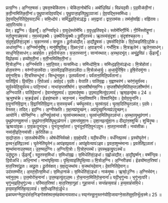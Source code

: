 

  
प्रत्य॒ग्निः। अ॒ग्निरु॒षसः॑। उ॒षस॒श्चेकि॑तानः। चेकि॑ता॒नोबो॑धि। अबो॑धि॒विप्रः॑। विप्रः॑पद॒वीः। प॒द॒वीःक॑वी॒नां। क॒वी॒नामिति॑क॒वी॒नां॥ पृ॒थु॒पाजा॑देव॒यद्भिः॑। पृ॒थु॒पाजा॒इति॑पृ॒थु॒ऽपाजाः॑। दे॒व॒यद्भि॒स्समि॑ध्दः। दे॒व॒यद्भि॒रिति॑दे॒व॒यत्ऽभिः॑। समि॒ध्दोप॑। समि॑द्ध॒इति॒संऽइ॑द्धः। अप॒द्वारा॑। द्वारा॒तम॑सः। तम॑सो॒वह्निः॑। वह्नि॑रावः। आ॒व॒रित्या॑वः॥  
प्रेत्। इद्व॒ग्निः। ऊँ॒इत्यूँ॑। अ॒ग्निर्वा॑वृधे। वा॒वृ॒धे॒स्तोमे॑भिः। व॒वृ॒ध॒इति॑ववृधे। स्तोमे॑भिर्गी॒र्भिः। गी॒र्भिस्तो॑तॄ॒॒णां। स्तो॒तॄ॒॒णान्न॑म॒स्यः॑। न॒म॒स्य॑उ॒क्थैः। उ॒क्थैरित्यु॒क्थैः॥ पू॒र्वीरृ॒तस्य॑। ऋ॒तस्य॑सं॒दृशः॑। सं॒दृश॑श्चका॒नः। सं॒दृश॒इति॑सं॒ऽदृशः॑। च॒का॒नस्सं। सन्दू॒तः। दू॒तोअ॑द्यौत्। अ॒द्यौदु॒षसः॑। उ॒षसो॑विरो॒के। वि॒रो॒कइति॑वि॒ऽऱो॒के॥  
अधा॑य्य॒ग्निः। अ॒ग्निर्मानु॑षीषु। मानु॑षीषुवि॒क्षु। वि॒क्ष्व१॒॑पां। अ॒पाङ्गर्भः॑। गर्भो॑मि॒त्रः। मि॒त्रऋ॒तेन॑। ऋ॒तेन॒साध॑न्। साध्॒निति॒साध॑न्॥ आह॑र्य॒तः। ह॒र्य॒तोय॑ज॒तः। य॒ज॒तस्सानु॑। सान्व॑स्थात्। अ॒स्था॒दभू॑त्। अभू॑दु॒विप्रः॑। ऊँ॒इत्यूँ॑। विप्रो॒हव्यः॑। हव्यो॑म॒ती॒नां। म॒ती॒नामिति॑म॒ती॒नां॥  
मि॒त्रोअ॒ग्निः। अ॒ग्निर्भ॑वति। भ॒व॒ति॒यत्। यत्समि॑ध्दः। समि॑ध्दोमि॒त्रः। समि॑ध्द॒इति॒संऽइ॑ध्दः। मि॒त्रोहोता॑। होता॒वरु॑णः। वरु॑णोजा॒तवे॑दाः। जा॒तवे॑दा॒इति॑जा॒तऽवे॑दाः॥ मि॒त्रोअ॑ध्व॒र्युः। अ॒ध्व॒र्युरि॑षि॒रः। इ॒षि॒रोदमू॑नाः। दमू॑नामि॒त्रः। मि॒त्रस्सिन्धू॑नां। सिन्धू॑नामु॒त। उ॒तपर्व॑तानां। पर्व॑ताना॒मिति॒पर्व॑तानां॥  
पाति॑प्रि॒यं। प्रि॒यंरि॒पः। रि॒पोअग्रं॑। अग्रं॑प॒दं। प॒दंवेः। वेःपाति॑। पाति॑य॒ह्वः। य॒ह्वश्चर॑णं। चर॑णं॒सूर्य॑स्य। सूर्य॒स्येति॒सूर्य॑स्य॥ पाति॒नाभा॑। नाभा॑स॒प्तशी॑र्षाणं। स॒प्तशी॑र्षाणम॒ग्निः। स॒प्तशी॑र्षाण॒मिति॑स॒प्तऽशी॑र्ष्णाणं। अ॒ग्निःपाति॑। पाति॑दे॒वानां॑। दे॒वाना॑मुप॒मादं॑। उ॒प॒माद॑मृ॒ष्वः। उ॒प॒माद॒मित्यु॑प॒ऽमादं॑। ऋ॒ष्व॒इत्यृ॑ष्वः॥ 24 ॥  
ऋ॒भुश्च॑क्रे। च॒क्र॒ईड्यं॑। ईड्यं॒श्चारु॑। चारु॒नाम॑। नाम॒विश्वा॑नि। विश्वा॑निदे॒वः। दे॒वोव॒युना॑नि। व॒युना॑निवि॒द्वान्। वि॒द्वानिति॑वि॒द्वान्॥ स॒सस्य॒चर्म॑। चर्म॑घृ॒तव॑त्। घृ॒तव॑त्प॒दं। घृ॒तव॒दिति॑घृ॒तऽव॑त्। प॒दंवेः। वेस्तत्। तदित्। इद॒ग्निः। अ॒ग्नीर॑क्षति। र॒क्ष॒त्यप्र॑युच्छन्। अप्र॑युच्छ्॒नित्यप्र॑ऽयुच्छन्॥  
आयोनिं॑। योनि॑म॒ग्निः। अ॒ग्निर्घृ॒तव॑न्तं। घृ॒तव॑न्तमस्थात्। घृ॒तव॑न्त॒मिति॑घृ॒तऽव॑न्तं। अ॒स्था॒त्पृ॒थुप्र॑गाणं। पृ॒थुप्र॑गाणमु॒शन्तं॑। पृ॒थुप्र॑गानं॒मिति॑पृ॒थुऽप्र॑गानं। उ॒शन्त॑मुशा॒नः। उ॒शा॒नइत्यु॑शा॒नः॥ दीद्या॑न॒श्शुचिः॑। शुचि॑रृ॒ष्वः। ऋ॒ष्वःपा॑व॒कः। पा॒व॒कःपुनः॑पुनः। पुनः॑पुनर्मा॒तरा॑। पुनः॑पुन॒रिति॒पुनः॑ऽपुनः। मा॒तरा॒नव्य॑सी। नव्य॑सीकः। नव्य॑सी॒इति॒नव्य॑सी। क॒रिति॑कः॥  
स॒द्योजा॒तः। जा॒तओष॑धीभिः। ओष॑धीभिर्ववक्षे। व॒व॒क्षे॒यदि॑। यदी॒वर्ध॑न्ति। वर्ध॑न्तिप्र॒स्वः॑। प्र॒स्वो॑घृ॒तेन॑। प्र॒स्व१॒॑इति॑प्र॒ऽस्वः॑। घृ॒तेनेति॑घृ॒तेन॑॥ आप॑इवप्र॒वता॑। आप॑इ॒वेत्यापः॑ऽइव। प्र॒वता॒शुम्भ॑मानाः। प्र॒वतेति॑प्र॒ऽवता॑। शुम्भा॑मानाउरु॒ष्यत्। उ॒रु॒ष्यद॒ग्निः। अ॒ग्निःपि॒त्रोः। पि॒त्रोरु॒पस्थे॑। उ॒पस्थ॒इत्यु॒पऽस्थे॑॥  
उदु॑ष्टु॒तः। ऊँ॒इत्यूँ॑। स्तु॒तस्स॒मिधा॑। स॒मिधा॑य॒ह्वः। स॒मिधेति॑सं॒ऽइधा॑। य॒ह्वोअ॑द्यौत्। अ॒द्यौ॒द्वर्ष्म॑न्। वर्ष्म॑न्दि॒वः। दि॒वोअधि॑। अधि॒नाभा॑। नाभा॑पृथि॒व्याः। पृ॒थि॒व्याइति॑पृ॒थि॒व्याः॥ मि॒त्रोअ॒ग्निः। अ॒ग्निरीड्यः॑। ईड्यो॑मात॒रिश्वा॑। मा॒त॒रिश्वा॑दू॒तः। आदू॒तः। दू॒तोव॑क्षत्। व॒क्ष॒द्य॒जथा॑य। य॒जथा॑यदे॒वान्। दे॒वानिति॑दे॒वान्॥  
उद॑स्तम्भीत्। अ॒स्तं॒भी॒त्स॒मिधा॑। स॒मिधा॒नाकं॑। स॒मिधेति॑सं॒ऽइधा॑। नाक॑मृ॒ष्वः। ऋ॒ष्वो॒३॒॑ग्निः। अ॒ग्निर्भव॑न्। भव्॑नुत्त॒मः। उ॒त्त॒मोरो॑च॒नानां॑। उ॒त्त॒मइत्यु॑त्ऽत॒मः। रो॒च॒नाना॒मिति॑रो॒च॒नानां॑॥ यदी॒भृगु॑भ्यः। भृगु॑भ्यः॒परि॑। भृगु॑भ्य॒इति॒भृगु॑ऽभ्यः। परि॑मात॒रिश्वा॑। मा॒त॒रिश्वा॒गुहा॑। गुहा॒सन्तं॑। सन्तं॑हव्य॒वाहं॑। ह॒व्य॒वाहं॑समि॒धे। ह॒व्य॒वाह॒मिति॑ह॒व्य॒ऽवाहं॑। स॒मी॒धइति॑सं॒ऽई॒धे॥  
इळाघमग्नेपुरु॒दंसं॑स॒निङ्गोश्श॑श्वत्त॒मंहव॑मानायसाध॥ स्या्न॑स्सू॒नुस्तन॑योवि॒जावाग्ने॒साते॑सुम॒तिर्भू॑त्व॒स्मे॥ 25 ॥  
